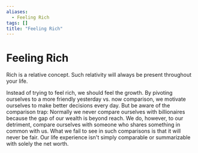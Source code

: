 ```yaml
---
aliases:
  - Feeling Rich
tags: []
title: "Feeling Rich"
---
```


# Feeling Rich

Rich is a relative concept. Such relativity will always be present throughout your life.

Instead of trying to feel rich, we should feel the growth. By pivoting ourselves to a more friendly yesterday vs. now comparison, we motivate ourselves to make better decisions every day. But be aware of the comparison trap: Normally we never compare ourselves with billionaires because the gap of our wealth is beyond reach. We do, however, to our detriment, compare ourselves with someone who shares something in common with us. What we fail to see in such comparisons is that it will never be fair. Our life experience isn't simply comparable or summarizable with solely the net worth.